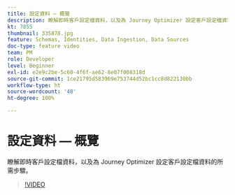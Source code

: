 ```yaml
---
title: 設定資料 — 概覽
description: 瞭解即時客戶設定檔資料，以及為 Journey Optimizer 設定客戶設定檔資料的所需步驟。
kt: 7855
thumbnail: 335878.jpg
feature: Schemas, Identities, Data Ingestion, Data Sources
doc-type: feature video
team: PM
role: Developer
level: Beginner
exl-id: e2e9c2be-5c60-4f6f-ae62-8e07f008318d
source-git-commit: 1ce21795d583969e753744d52bc1cc8d822130bb
workflow-type: ht
source-wordcount: '48'
ht-degree: 100%

---
```


# 設定資料 — 概覽

瞭解即時客戶設定檔資料，以及為 Journey Optimizer 設定客戶設定檔資料的所需步驟。

>[!VIDEO](https://video.tv.adobe.com/v/335878?quality=12)
